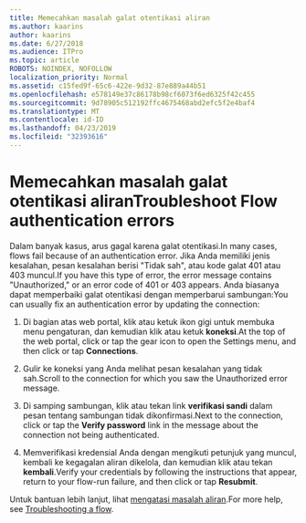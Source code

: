 ```yaml
---
title: Memecahkan masalah galat otentikasi aliran
ms.author: kaarins
author: kaarins
ms.date: 6/27/2018
ms.audience: ITPro
ms.topic: article
ROBOTS: NOINDEX, NOFOLLOW
localization_priority: Normal
ms.assetid: c15fed9f-65c6-422e-9d32-87e889a44b51
ms.openlocfilehash: e578149e37c86178b98cf6073f6ed6325f42c455
ms.sourcegitcommit: 9d78905c512192ffc4675468abd2efc5f2e4baf4
ms.translationtype: MT
ms.contentlocale: id-ID
ms.lasthandoff: 04/23/2019
ms.locfileid: "32393616"
---
```

# <a name="troubleshoot-flow-authentication-errors"></a><span data-ttu-id="b4ea0-102">Memecahkan masalah galat otentikasi aliran</span><span class="sxs-lookup"><span data-stu-id="b4ea0-102">Troubleshoot Flow authentication errors</span></span>

<span data-ttu-id="b4ea0-103">Dalam banyak kasus, arus gagal karena galat otentikasi.</span><span class="sxs-lookup"><span data-stu-id="b4ea0-103">In many cases, flows fail because of an authentication error.</span></span> <span data-ttu-id="b4ea0-104">Jika Anda memiliki jenis kesalahan, pesan kesalahan berisi "Tidak sah", atau kode galat 401 atau 403 muncul.</span><span class="sxs-lookup"><span data-stu-id="b4ea0-104">If you have this type of error, the error message contains "Unauthorized," or an error code of 401 or 403 appears.</span></span> <span data-ttu-id="b4ea0-105">Anda biasanya dapat memperbaiki galat otentikasi dengan memperbarui sambungan:</span><span class="sxs-lookup"><span data-stu-id="b4ea0-105">You can usually fix an authentication error by updating the connection:</span></span>
  
1. <span data-ttu-id="b4ea0-106">Di bagian atas web portal, klik atau ketuk ikon gigi untuk membuka menu pengaturan, dan kemudian klik atau ketuk **koneksi**.</span><span class="sxs-lookup"><span data-stu-id="b4ea0-106">At the top of the web portal, click or tap the gear icon to open the Settings menu, and then click or tap **Connections**.</span></span>
    
2. <span data-ttu-id="b4ea0-107">Gulir ke koneksi yang Anda melihat pesan kesalahan yang tidak sah.</span><span class="sxs-lookup"><span data-stu-id="b4ea0-107">Scroll to the connection for which you saw the Unauthorized error message.</span></span>
    
3. <span data-ttu-id="b4ea0-108">Di samping sambungan, klik atau tekan link **verifikasi sandi** dalam pesan tentang sambungan tidak dikonfirmasi.</span><span class="sxs-lookup"><span data-stu-id="b4ea0-108">Next to the connection, click or tap the **Verify password** link in the message about the connection not being authenticated.</span></span> 
    
4. <span data-ttu-id="b4ea0-109">Memverifikasi kredensial Anda dengan mengikuti petunjuk yang muncul, kembali ke kegagalan aliran dikelola, dan kemudian klik atau tekan **kembali**.</span><span class="sxs-lookup"><span data-stu-id="b4ea0-109">Verify your credentials by following the instructions that appear, return to your flow-run failure, and then click or tap **Resubmit**.</span></span>
    
<span data-ttu-id="b4ea0-110">Untuk bantuan lebih lanjut, lihat [mengatasi masalah aliran](https://go.microsoft.com/fwlink/?linkid=872110).</span><span class="sxs-lookup"><span data-stu-id="b4ea0-110">For more help, see [Troubleshooting a flow](https://go.microsoft.com/fwlink/?linkid=872110).</span></span>
  

